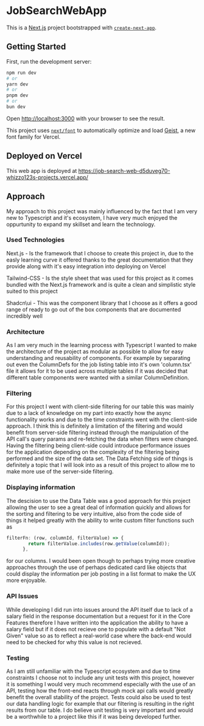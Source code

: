 # JobSearchWebApp

This is a [Next.js](https://nextjs.org) project bootstrapped with [`create-next-app`](https://nextjs.org/docs/app/api-reference/cli/create-next-app).

## Getting Started

First, run the development server:

```bash
npm run dev
# or
yarn dev
# or
pnpm dev
# or
bun dev
```

Open [http://localhost:3000](http://localhost:3000) with your browser to see the result.

This project uses [`next/font`](https://nextjs.org/docs/app/building-your-application/optimizing/fonts) to automatically optimize and load [Geist](https://vercel.com/font), a new font family for Vercel.

## Deployed on Vercel

This web app is deployed at https://job-search-web-d5duveg70-whizzo123s-projects.vercel.app/

## Approach

My approach to this project was mainly influenced by the fact that I am very new to Typescript and it's ecosystem, I have very much enjoyed the oppurtunity to expand my skillset and learn the technology.

### Used Technologies

Next.js - Is the framework that I choose to create this project in, due to the easly learning curve it offered thanks to the great documentation that they provide along with it's easy integration into deploying on Vercel

Tailwind-CSS - Is the style sheet that was used for this project as it comes bundled with the Next.js framework and is quite a clean and simplistic style suited to this project

Shadcn\ui - This was the component library that I choose as it offers a good range of ready to go out of the box components that are documented incredibly well

### Architecture

As I am very much in the learning process with Typescript I wanted to make the architecture of the project as modular as possible to allow for easy understanding and reusability of components.
For example by separating out even the ColumnDefs for the job listing table into it's own 'column.tsx' file it allows for it to be used across multiple tables if it was decided that different table components were wanted with a similar ColumnDefinition.

### Filtering

For this project I went with client-side filtering for our table this was mainly due to a lack of knowledge on my part into exactly how the async functionality works and due to the time constraints went with the client-side approach.
I think this is definitely a limitation of the filtering and would benefit from server-side filtering instead through the manipulation of the API call's query params and re-fetching the data when filters were changed. Having the filtering being client-side
could introduce performance issues for the application depending on the complexity of the filtering being performed and the size of the data set. The Data Fetching side of things is definitely a topic that I will look into as a result of this project to allow 
me to make more use of the server-side filtering.

### Displaying information

The descision to use the Data Table was a good approach for this project allowing the user to see a great deal of information quickly and allows for the sorting and filtering to be very intuitive, also from the code side of things it helped greatly with the ability to write 
custom filter functions such as
``` Typescript
filterFn: (row, columnId, filterValue) => {
        return filterValue.includes(row.getValue(columnId));
      },
```
for our columns. I would been open though to perhaps trying more creative approaches through the use of perhaps dedicated card like objects that could display the information per job posting in a list format to make the UX more enjoyable.

### API Issues

While developing I did run into issues around the API itself due to lack of a salary field in the response documentation but a request for it in the Core Features therefore I have written into the application the ability to have a salary field but if it does not 
recieve one to populate with a default "Not Given" value so as to reflect a real-world case where the back-end would need to be checked for why this value is not recieved.

### Testing

As I am still unfamiliar with the Typescript ecosystem and due to time constraints I choose not to include any unit tests with this project, however it is something I would very much recommend especially with the use of an API, testing how the front-end reacts through
mock api calls would greatly benefit the overall stability of the project. Tests could also be used to test our data handling logic for example that our filtering is resulting in the right results from our table. I do believe unit testing is very important and would be a
worthwhile to a project like this if it was being developed further.
